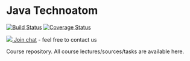# Java Technoatom

[![Build Status](https://travis-ci.org/rybalkinsd/atom.png?branch=master)](https://travis-ci.org/rybalkinsd/atom)
[![Coverage Status](https://coveralls.io/repos/github/rybalkinsd/atom/badge.svg?branch=master)](https://coveralls.io/github/rybalkinsd/atom?branch=master)

[![](http://icons.iconarchive.com/icons/alecive/flatwoken/32/Apps-Telegram-icon.png) Join chat](https://t.me/joinchat/AAAAAEF63F9PvqE4JDzYdQ) - feel free to contact us


Course repository.
All course lectures/sources/tasks are available here.
